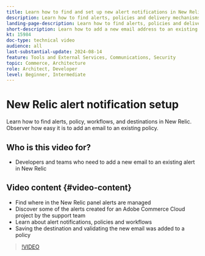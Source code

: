 ```yaml
---
title: Learn how to find and set up new alert notifications in New Relic
description: Learn how to find alerts, policies and delivery mechanisms for New Relic alerts
landing-page-description: Learn how to find alerts, policies and delivery mechanisms for New Relic alerts
short-description: Learn how to add a new email address to an existing alert policy in New Relic.
kt: 15984
doc-type: technical video
audience: all
last-substantial-update: 2024-08-14
feature: Tools and External Services, Communications, Security
topic: Commerce, Architecture
role: Architect, Developer
level: Beginner, Intermediate
---
```

# New Relic alert notification setup

Learn how to find alerts, policy, workflows, and destinations in New Relic. Observer how easy it is to add an email to an existing policy.

## Who is this video for?

* Developers and teams who need to add a new email to an existing alert in New Relic

## Video content {#video-content}

* Find where in the New Relic panel alerts are managed
* Discover some of the alerts created for an Adobe Commerce Cloud project by the support team
* Learn about alert notifications, policies and workflows
* Saving the destination and validating the new email was added to a policy

>[!VIDEO](https://video.tv.adobe.com/v/3432774?learn=on)
